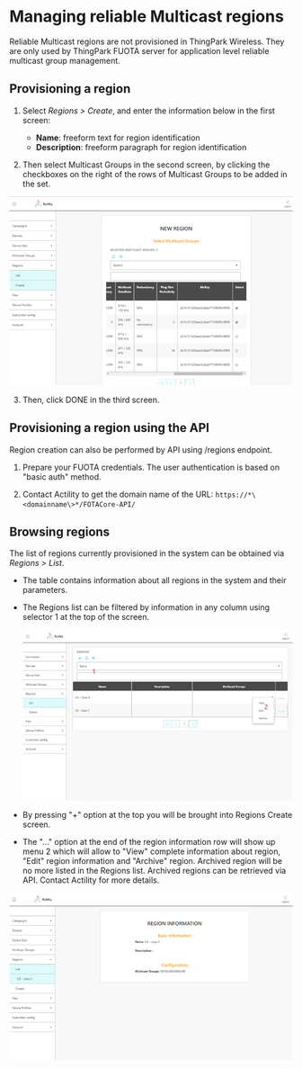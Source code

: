 # Managing reliable Multicast regions

Reliable Multicast regions are not provisioned in ThingPark Wireless.
They are only used by ThingPark FUOTA server for application level
reliable multicast group management.

## Provisioning a region

1.  Select *Regions \> Create*, and enter the information below in the
    first screen:

    -   **Name**: freeform text for region identification
    -   **Description**: freeform paragraph for region identification

2.  Then select Multicast Groups in the second screen, by clicking the
    checkboxes on the right of the rows of Multicast Groups to be added
    in the set.

![](./images/image025.png)

3.  Then, click DONE in the third screen.

## Provisioning a region using the API

Region creation can also be performed by API using /regions endpoint.

1.  Prepare your FUOTA credentials. The user authentication is based on
    "basic auth" method.

2.  Contact Actility to get the domain name of the URL: `https://*\<domainname\>*/FOTACore-API/`

## Browsing regions

The list of regions currently provisioned in the system can be obtained
via *Regions \> List*.

- The table contains information about all regions in the system and
  their parameters.

- The Regions list can be filtered by information in any column using
  selector 1 at the top of the screen.

  ![](./images/image026.jpg)

- By pressing "+" option at the top you will be brought into Regions
  Create screen.

- The "..." option at the end of the region information row will show
  up menu 2 which will allow to "View" complete information about
  region, "Edit" region information and "Archive" region.
  Archived region will be no more listed in the Regions list. Archived
  regions can be retrieved via API. Contact Actility for more details.

![](./images/image027.png)